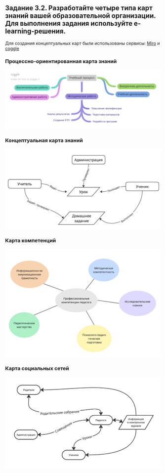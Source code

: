 ## Задание 3.2. Разработайте четыре типа карт знаний вашей образовательной организации. Для выполнения задания используйте e-learning-решения.

Для создания концептуальных карт были использованы сервисы: [Miro](https://miro.com/) и [coggle](https://coggle.it/)

### Процессно-ориентированная карта знаний

![Процессно-ориентированная карта знаний](./images/process-oriented.png)

### Концептуальная карта знаний

![Концептуальная карта знаний](./images/concept.jpg)

### Карта компетенций

![Карта компетенций](./images/competence.jpg)

### Карта социальных сетей

![Карта социальных сетей](./images/networks.jpg)
